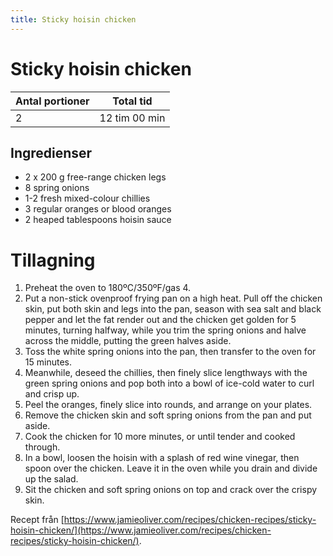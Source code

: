 ```yaml
---
title: Sticky hoisin chicken
---
```

# Sticky hoisin chicken

| Antal portioner | Total tid     |
| --------------- | ------------- |
| 2               | 12 tim 00 min |

## Ingredienser
* 2 x 200 g free-range chicken legs 
* 8  spring onions 
* 1-2  fresh mixed-colour chillies 
* 3  regular oranges or blood oranges
* 2 heaped tablespoons hoisin sauce 

# Tillagning
<ol class="recipeSteps"><li>Preheat the oven to 180ºC/350ºF/gas 4. </li><li>Put a non-stick ovenproof frying pan on a high heat. Pull off the chicken skin, put both skin and legs into the pan, season with sea salt and black pepper and let the fat render out and the chicken get golden for 5 minutes, turning halfway, while you trim the spring onions and halve across the middle, putting the green halves aside. </li><li>Toss the white spring onions into the pan, then transfer to the oven for 15 minutes. </li><li>Meanwhile, deseed the chillies, then finely slice lengthways with the green spring onions and pop both into a bowl of ice-cold water to curl and crisp up. </li><li>Peel the oranges, finely slice into rounds, and arrange on your plates. </li><li>Remove the chicken skin and soft spring onions from the pan and put aside. </li><li>Cook the chicken for 10 more minutes, or until tender and cooked through. </li><li>In a bowl, loosen the hoisin with a splash of red wine vinegar, then spoon over the chicken. Leave it in the oven while you drain and divide up the salad. </li><li>Sit the chicken and soft spring onions on top and crack over the crispy skin.</li></ol>


Recept från [https://www.jamieoliver.com/recipes/chicken-recipes/sticky-hoisin-chicken/](https://www.jamieoliver.com/recipes/chicken-recipes/sticky-hoisin-chicken/).
